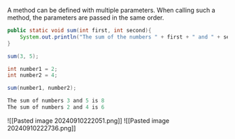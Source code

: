 A method can be defined with multiple parameters. When calling such a method, the parameters are passed in the same order.

```Java
public static void sum(int first, int second){
	System.out.println("The sum of the numbers " + first + " and " + second + " is " + (first + second));
}
```

```Java
sum(3, 5);

int number1 = 2;
int number2 = 4;

sum(number1, number2);
```

```Java
The sum of numbers 3 and 5 is 8 
The sum of numbers 2 and 4 is 6
```

![[Pasted image 20240910222051.png]]
![[Pasted image 20240910222736.png]]
